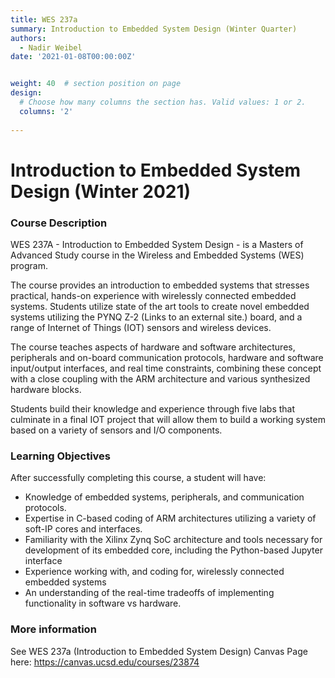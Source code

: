 ```yaml
---
title: WES 237a
summary: Introduction to Embedded System Design (Winter Quarter)
authors: 
  - Nadir Weibel
date: '2021-01-08T00:00:00Z'


weight: 40  # section position on page
design:
  # Choose how many columns the section has. Valid values: 1 or 2.
  columns: '2'
  
---
```

# Introduction to Embedded System Design (Winter 2021)

### Course Description
WES 237A - Introduction to Embedded System Design - is a Masters of Advanced Study course in the Wireless and Embedded Systems (WES) program.

The course provides an introduction to embedded systems that stresses practical, hands-on experience with wirelessly connected embedded systems. Students utilize state of the art tools to create novel embedded systems utilizing the PYNQ Z-2 (Links to an external site.) board, and a range of Internet of Things (IOT) sensors and wireless devices.

The course teaches aspects of hardware and software architectures, peripherals and on-board communication protocols, hardware and software input/output interfaces, and real time constraints, combining these concept with a close coupling with the ARM architecture and various synthesized hardware blocks.

Students  build their knowledge and experience through five labs that culminate in a final IOT project that will allow them to build a working system based on a variety of sensors and I/O components.

 
### Learning Objectives
After successfully completing this course, a student will have:

- Knowledge of embedded systems, peripherals, and communication protocols.
- Expertise in C-based coding of ARM architectures utilizing a variety of soft-IP cores and interfaces.
- Familiarity with the Xilinx Zynq SoC architecture and tools necessary for development of its embedded core, including the Python-based Jupyter interface
- Experience working with, and coding for, wirelessly connected embedded systems
- An understanding of the real-time tradeoffs of implementing functionality in software vs hardware.

### More information
See WES 237a (Introduction to Embedded System Design) Canvas Page here: https://canvas.ucsd.edu/courses/23874
